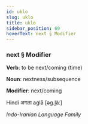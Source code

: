 ```yaml
---
id: uklo
slug: uklo
title: uklo
sidebar_position: 69
hoverText: next § Modifier
---
```


### next § Modifier

**Verb**: to be next/coming (time)

**Noun**: nextness/subsequence

**Modifier**: next/coming

Hindi अगला aglā [əɡ.l̪äː]

*Indo-Iranian Language Family*